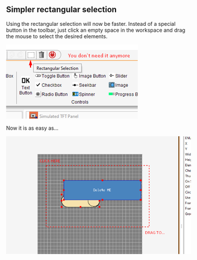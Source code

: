 ## Simpler rectangular selection

Using the rectangular selection will now be faster. Instead of a special button in the toolbar, just click an empty space in the workspace and drag the mouse to select the desired elements.

![alt text](images/0005-rectangular_selection/image-1.png)

Now it is as easy as...

![alt text](images/0005-rectangular_selection/image.png)
